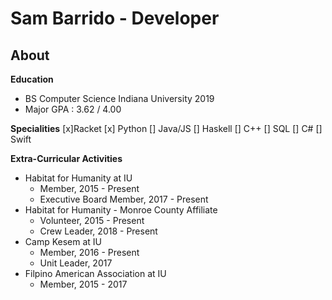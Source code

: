 # Sam Barrido - Developer
## About
**Education**
- BS Computer Science Indiana University 2019
- Major GPA : 3.62 / 4.00

**Specialities**
[x]Racket
[x] Python
[] Java/JS
[] Haskell
[] C++
[] SQL
[] C#
[] Swift

**Extra-Curricular Activities**
- Habitat for Humanity at IU
    - Member, 2015 - Present
    - Executive Board Member, 2017 - Present
- Habitat for Humanity - Monroe County Affiliate
    - Volunteer, 2015 - Present
    - Crew Leader, 2018 - Present
- Camp Kesem at IU
    - Member, 2016 - Present
    - Unit Leader, 2017
- Filpino American Association at IU
    - Member, 2015 - 2017
